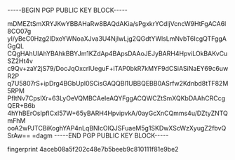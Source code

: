 -----BEGIN PGP PUBLIC KEY BLOCK-----

mDMEZtSmXRYJKwYBBAHaRw8BAQdAKia/sPgxkrYCdljVcncW9HtFgACA6l8CO07g
yI/yBeC0Hzg2IDxoYWNoaXJva3U4NjIwLjg2QGdtYWlsLmNvbT6IcgQTFggAGgQL
CQgHAhUIAhYBAhkBBYJm1KZdAp4BApsDAAoJEJyBARH4HpviLOkBAKvCuSZ2Ht4v
c9Qv+zaY2jS79/DocJqOxcrlUeguF+iTAP0bkR7kMYF9dCSiASiNaEY69c6uwR2P
q7U5807rS+ipDrg4BGbUpl0SCisGAQQBl1UBBQEBB0ASrfw2Kdnbd8tTF82M5RPM
PfltNv7CpslXr+63LyOeVQMBCAeIeAQYFggACQWCZtSmXQKbDAAhCRCcgQER+B6b
4hYhBErOsIpfICxI57W+65yBARH4HpvipvkA/0ayGcXnCQmms4u/DZtyZNTQmFhM
ooA2wPJTCBiKoghYAP4nLqBNIcOIQJSFuaeM5g1SKDwXScWzXyugZ2fbvQSrAw==
=dagm
-----END PGP PUBLIC KEY BLOCK-----

fingerprint 
4aceb08a5f202c48e7b5beeb9c810111f81e9be2
